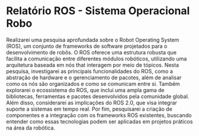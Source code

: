 # Relatório ROS - Sistema Operacional Robo

Realizarei uma pesquisa aprofundada sobre o Robot Operating System (ROS), um conjunto de frameworks de software projetados para o desenvolvimento de robôs. O ROS oferece uma estrutura robusta que facilita a comunicação entre diferentes módulos robóticos, utilizando uma arquitetura baseada em nós that interagem por meio de tópicos. Nesta pesquisa, investigarei as principais funcionalidades do ROS, como a abstração de hardware e o gerenciamento de pacotes, além de analisar como os nós são organizados e como se comunicam entre si. Também explorarei o ecossistema do ROS, que inclui uma ampla gama de bibliotecas, ferramentas e pacotes desenvolvidos pela comunidade global. Além disso, considerarei as implicações do ROS 2.0, que visa integrar suporte a sistemas em tempo real. Por fim, pesquisarei a criação de componentes e a integração com os frameworks ROS existentes, buscando entender como essas tecnologias podem ser aplicadas em projetos práticos na área da robótica.
